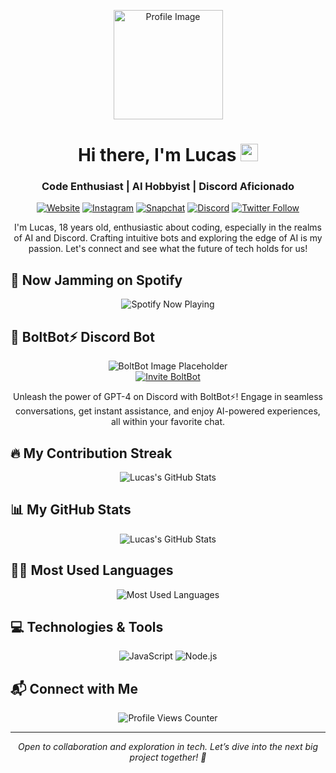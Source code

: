 <p align="center">
  <img src="[https://cdn.discordapp.com/attachments/1146949837355483319/1181036932248121354/2db7ed04fc5f318f9d38bb95b7e2ebf6.png?ex=657f995b&is=656d245b&hm=c297798f6f9ebd34da077d6cb40fa01c5ccc7559c9cf1a04af1b811b79c3713b&](https://cdn.discordapp.com/attachments/1146949837355483319/1181036932248121354/2db7ed04fc5f318f9d38bb95b7e2ebf6.png?ex=657f995b&is=656d245b&hm=c297798f6f9ebd34da077d6cb40fa01c5ccc7559c9cf1a04af1b811b79c3713b&)" alt="Profile Image" width="175" height="175">
</p>

<h1 align="center">Hi there, I'm Lucas <img src="https://media.giphy.com/media/hvRJCLFzcasrR4ia7z/giphy.gif" width="28"></h1>
<h3 align="center">Code Enthusiast | AI Hobbyist | Discord Aficionado</h3>

<p align="center">
  <a href="https://lucas-portfolio.com"><img src="https://img.shields.io/badge/My_Portfolio-%23.svg?&style=for-the-badge&logo=&logoColor=white" alt="Website"></a>
  <a href="https://www.instagram.com/lucasdiscord"><img src="https://img.shields.io/badge/Follow_me_on_Instagram-E4405F?style=for-the-badge&logo=instagram&logoColor=white" alt="Instagram"></a>
  <a href="https://www.snapchat.com/add/czch0"><img src="https://img.shields.io/badge/Add_me_on_Snapchat-%23FFFC00.svg?&style=for-the-badge&logo=Snapchat&logoColor=white" alt="Snapchat"></a>
  <a href="https://discordapp.com/users/czch#0"><img alt="Discord" src="https://img.shields.io/badge/Chat_on_Discord-%237289DA.svg?&style=for-the-badge&logo=discord&logoColor=white"></a>
  <a href="https://twitter.com/vibranq"><img alt="Twitter Follow" src="https://img.shields.io/twitter/follow/vibranq?style=social"></a>
</p>

<p align="center">
  I'm Lucas, 18 years old, enthusiastic about coding, especially in the realms of AI and Discord. Crafting intuitive bots and exploring the edge of AI is my passion. Let's connect and see what the future of tech holds for us!
</p>

## 🎵 Now Jamming on Spotify

<p align="center">
  <!-- Spotify README integration - Replace '[YourSpotifyUserName]' with your Spotify username -->
  <img src="https://spotify-github-profile.vercel.app/api/view?uid=[YourSpotifyUserName]&cover_image=true&theme=novatorem" alt="Spotify Now Playing">
</p>

## 🤖 BoltBot⚡ Discord Bot

<p align="center">
  <img src="https://placehold.it/350x150" alt="BoltBot Image Placeholder">
  <br>
  <a href="[BoltBot Invite Link]">
    <img src="https://img.shields.io/badge/Invite-BoltBot⚡-7289DA?style=for-the-badge&logo=discord&logoColor=white" alt="Invite BoltBot">
  </a>
</p>

<p align="center">
  Unleash the power of GPT-4 on Discord with BoltBot⚡! Engage in seamless conversations, get instant assistance, and enjoy AI-powered experiences, all within your favorite chat.
</p>

## 🔥 My Contribution Streak

<p align="center">
  <img src="https://github-readme-streak-stats.herokuapp.com/?user=LucasDiscordCzech&theme=black-ice&hide_border=true&stroke=0000&background=060A0CD0" alt="Lucas's GitHub Stats">
</p>

## 📊 My GitHub Stats

<p align="center">
  <img src="https://github-readme-stats.vercel.app/api?username=LucasDiscordCzech&show_icons=true&theme=tokyonight" alt="Lucas's GitHub Stats">
</p>

## 👨‍💻 Most Used Languages

<p align="center">
  <img src="https://github-readme-stats.vercel.app/api/top-langs/?username=LucasDiscordCzech&hide=html,css&theme=tokyonight&layout=compact&langs_count=6" alt="Most Used Languages">
</p>

## 💻 Technologies & Tools

<p align="center">
  <img alt="JavaScript" src="https://img.shields.io/badge/JavaScript-%23F7DF1E.svg?style=for-the-badge&logo=javascript&logoColor=black">
  <img alt="Node.js" src="https://img.shields.io/badge/Node.js-43853D?style=for-the-badge&logo=node-dot-js&logoColor=white">
  <!-- Add any additional badges of technologies and tools here -->
</p>

## 📬 Connect with Me

<p align="center">
  <img src="https://komarev.com/ghpvc/?username=LucasDiscordCzech&style=flat-square&label=Profile+Views" alt="Profile Views Counter">
</p>

---

<p align="center">
  <i>Open to collaboration and exploration in tech. Let’s dive into the next big project together! 🚀</i>
</p>
